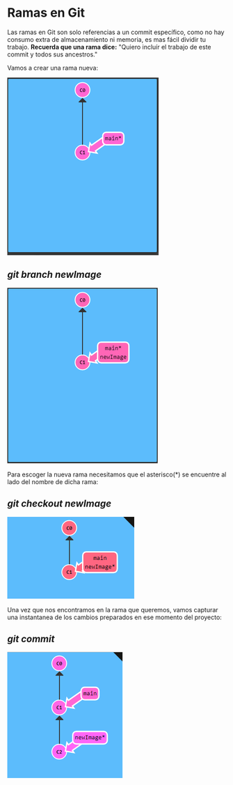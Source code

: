 # **Ramas en Git**
 Las ramas en Git son solo referencias a un commit específico, como no hay consumo extra de almacenamiento ni memoria, es mas fácil dividir tu trabajo.
 **Recuerda que una rama dice:**
 "Quiero incluír el trabajo de este commit y todos sus ancestros."

 Vamos a crear una rama nueva:

 ![image](./img/antes.PNG)
  ## *git branch newImage*
  ![](./img/despues.PNG)

  Para escoger la nueva rama necesitamos que el asterisco(*) se encuentre al lado del nombre de dicha rama:
  ## *git checkout newImage*
  ![image](./img/git%20check%20despues.PNG)

  Una vez que nos encontramos en la rama que queremos, vamos capturar una instantanea de los cambios preparados en ese momento del proyecto:
## *git commit*
  ![image](./img/git%20commit%20despues.PNG)

